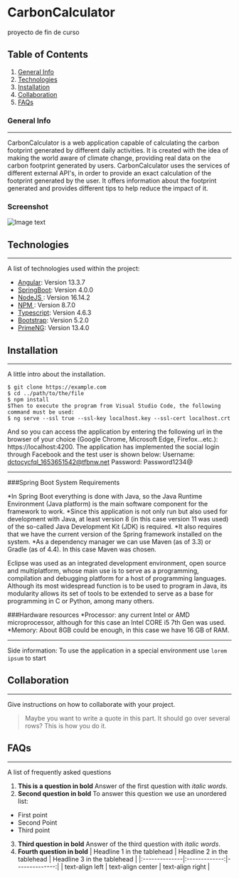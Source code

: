 # CarbonCalculator
proyecto de fin de curso
## Table of Contents
1. [General Info](#general-info)
2. [Technologies](#technologies)
3. [Installation](#installation)
4. [Collaboration](#collaboration)
5. [FAQs](#faqs)
### General Info
***
CarbonCalculator is a web application capable of calculating the carbon footprint generated by different daily activities. It is created with the idea of ​​making the world aware of climate change, providing real data on the carbon footprint generated by users.
CarbonCalculator uses the services of different external API's, in order to provide an exact calculation of the footprint generated by the user.
It offers information about the footprint generated and provides different tips to help reduce the impact of it.
### Screenshot
![Image text]([https://www.united-internet.de/fileadmin/user_upload/Brands/Downloads/Logo_IONOS_by.jpg](https://encrypted-tbn0.gstatic.com/images?q=tbn:ANd9GcSMhaIDocuvW-MHb0zEX7BAcYWc_TnzoaMQaTx6fLFWEq7keiXA4cUajemJKQyRiFebLBY&usqp=CAU))
## Technologies
***
A list of technologies used within the project:
* [Angular](https://angular.io/): Version 13.3.7
* [SpringBoot](https://spring.io/projects/spring-boot): Version 4.0.0
* [NodeJS ](https://nodejs.org/es/): Version 16.14.2
* [NPM  ](https://www.npmjs.com/): Version 8.7.0
* [Typescript](https://www.typescriptlang.org/): Version 4.6.3
* [Bootstrap](https://getbootstrap.com/): Version 5.2.0
* [PrimeNG](https://www.primefaces.org/primeng/): Version 13.4.0
## Installation
***
A little intro about the installation. 
```
$ git clone https://example.com
$ cd ../path/to/the/file
$ npm install
$Then to execute the program from Visual Studio Code, the following command must be used:
$ ng serve --ssl true --ssl-key localhost.key --ssl-cert localhost.crt
```
And so you can access the application by entering the following url in the browser of your choice (Google Chrome, Microsoft Edge, Firefox...etc.): https://localhost:4200.
The application has implemented the social login through Facebook and the test user is shown below:
Username: dctocycfql_1653651542@tfbnw.net
Password: Password1234@
***
###Spring Boot System Requirements

*In Spring Boot everything is done with Java, so the Java Runtime Environment (Java platform) is the main software component for the framework to work.
*Since this application is not only run but also used for development with Java, at least version 8 (in this case version 11 was used) of the so-called Java Development Kit (JDK) is required.
*It also requires that we have the current version of the Spring framework installed on the system.
*As a dependency manager we can use Maven (as of 3.3) or Gradle (as of 4.4). In this case Maven was chosen.

Eclipse was used as an integrated development environment, open source and multiplatform, whose main use is to serve as a programming, compilation and debugging platform for a host of programming languages. Although its most widespread function is to be used to program in Java, its modularity allows its set of tools to be extended to serve as a base for programming in C or Python, among many others.

###Hardware resources
*Processor: any current Intel or AMD microprocessor, although for this case an Intel CORE i5 7th Gen was used.
*Memory: About 8GB could be enough, in this case we have 16 GB of RAM.
***
Side information: To use the application in a special environment use ```lorem ipsum``` to start
## Collaboration
***
Give instructions on how to collaborate with your project.
> Maybe you want to write a quote in this part. 
> It should go over several rows?
> This is how you do it.
## FAQs
***
A list of frequently asked questions
1. **This is a question in bold**
Answer of the first question with _italic words_. 
2. __Second question in bold__ 
To answer this question we use an unordered list:
* First point
* Second Point
* Third point
3. **Third question in bold**
Answer of the third question with *italic words*.
4. **Fourth question in bold**
| Headline 1 in the tablehead | Headline 2 in the tablehead | Headline 3 in the tablehead |
|:--------------|:-------------:|--------------:|
| text-align left | text-align center | text-align right |
